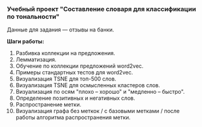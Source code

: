 ### Учебный проект "Составление словаря для классификации по тональности"    
Данные для задания — отзывы на банки.

**Шаги работы:**
1. Разбивка коллекции на предложения.
1. Лемматизация.
1. Обучение по коллекции предложений word2vec.
1. Примеры стандартных тестов для word2vec.
1. Визуализация TSNE для топ-500 слов.
1. Визуализация TSNE для осмысленных кластеров слов.
1. Визуализация по осям "плохо – хорошо" и "медленно – быстро".
1. Определение позитивных и негативных слов.
1. Распространение метки.
1. Визуализация графа без меткок / с базовыми метками / после работы алгоритма распространения метки.
